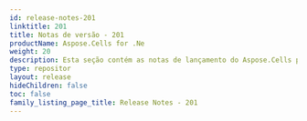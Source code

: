 ```yaml
---
id: release-notes-201
linktitle: 201
title: Notas de versão - 201
productName: Aspose.Cells for .Ne
weight: 20
description: Esta seção contém as notas de lançamento do Aspose.Cells para .Net para o ano de 2014. Nessas notas de lançamento, estamos publicando a lista de problemas que foram corrigidos na versão atual, bem como quaisquer API públicos e alterações comportamentais.
type: repositor
layout: release
hideChildren: false
toc: false
family_listing_page_title: Release Notes - 201
---
```

